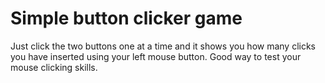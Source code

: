 # Simple button clicker game
 Just click the two buttons one at a time and it shows you how many clicks you have inserted using your left mouse button. Good way to test your mouse clicking skills.
